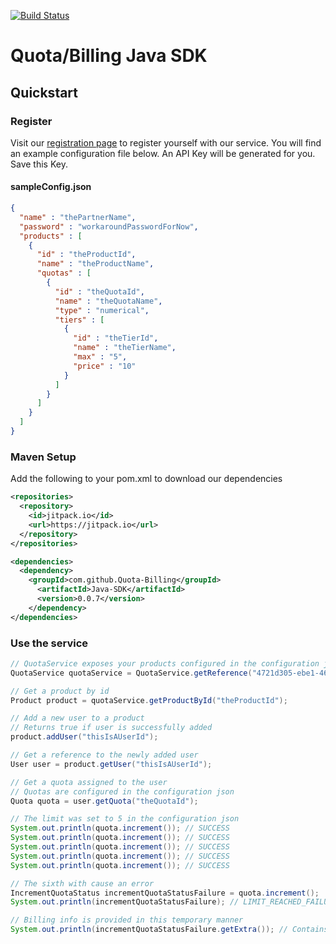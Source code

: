 [![Build Status](https://travis-ci.org/Quota-Billing/Java-SDK.svg?branch=master)](https://travis-ci.org/Quota-Billing/Java-SDK)

# Quota/Billing Java SDK

## Quickstart

### Register
Visit our [registration page](http://quota.csse.rose-hulman.edu:8084/upload) to register yourself with our service. You will find an example configuration file below. An API Key will be generated for you. Save this Key.

#### sampleConfig.json
```json
{
  "name" : "thePartnerName",
  "password" : "workaroundPasswordForNow",
  "products" : [
    {
      "id" : "theProductId",
      "name" : "theProductName",
      "quotas" : [
        {
          "id" : "theQuotaId",
          "name" : "theQuotaName",
          "type" : "numerical",
          "tiers" : [
            {
              "id" : "theTierId",
              "name" : "theTierName",
              "max" : "5",
              "price" : "10"
            }
          ]
        }
      ]
    }
  ]
}
```

### Maven Setup
Add the following to your pom.xml to download our dependencies

```xml
<repositories>
  <repository>
    <id>jitpack.io</id>
    <url>https://jitpack.io</url>
  </repository>
</repositories>

<dependencies>
  <dependency>
    <groupId>com.github.Quota-Billing</groupId>
      <artifactId>Java-SDK</artifactId>
      <version>0.0.7</version>
    </dependency>
</dependencies>
```

### Use the service

```java
// QuotaService exposes your products configured in the configuration json you have uploaded
QuotaService quotaService = QuotaService.getReference("4721d305-ebe1-465b-9828-ea5b7533eabf");

// Get a product by id
Product product = quotaService.getProductById("theProductId");

// Add a new user to a product
// Returns true if user is successfully added
product.addUser("thisIsAUserId");

// Get a reference to the newly added user
User user = product.getUser("thisIsAUserId");

// Get a quota assigned to the user
// Quotas are configured in the configuration json
Quota quota = user.getQuota("theQuotaId");

// The limit was set to 5 in the configuration json
System.out.println(quota.increment()); // SUCCESS
System.out.println(quota.increment()); // SUCCESS
System.out.println(quota.increment()); // SUCCESS
System.out.println(quota.increment()); // SUCCESS
System.out.println(quota.increment()); // SUCCESS

// The sixth with cause an error
IncrementQuotaStatus incrementQuotaStatusFailure = quota.increment();
System.out.println(incrementQuotaStatusFailure); // LIMIT_REACHED_FAILURE

// Billing info is provided in this temporary manner
System.out.println(incrementQuotaStatusFailure.getExtra()); // Contains billing info
```
